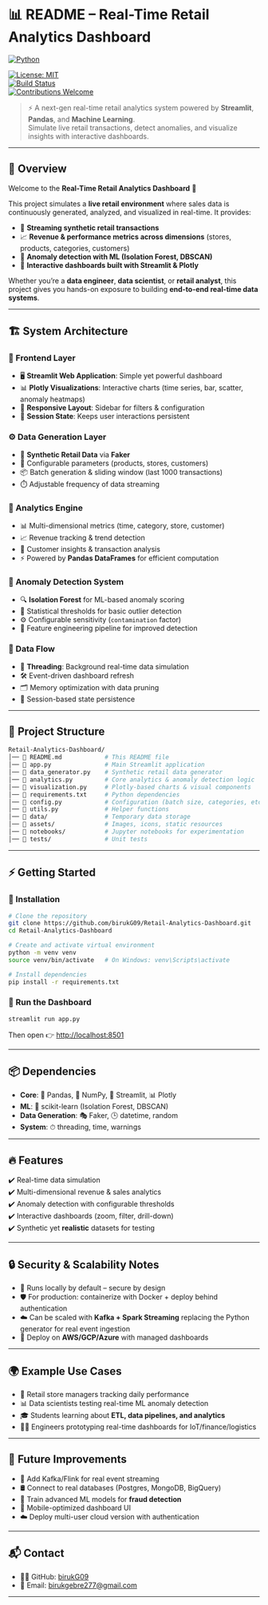 # 📊 README – Real-Time Retail Analytics Dashboard  

[![Python](https://img.shields.io/badge/python-3.9%2B-blue.svg)](https://www.python.org/)  
 
[![License: MIT](https://img.shields.io/badge/License-MIT-yellow.svg)](https://opensource.org/licenses/MIT)  
[![Build Status](https://img.shields.io/badge/build-passing-brightgreen)]()  
[![Contributions Welcome](https://img.shields.io/badge/contributions-welcome-blue.svg)]()  

> ⚡ A next-gen real-time retail analytics system powered by **Streamlit**, **Pandas**, and **Machine Learning**.  
> Simulate live retail transactions, detect anomalies, and visualize insights with interactive dashboards.  

---

## 🌟 Overview  

Welcome to the **Real-Time Retail Analytics Dashboard** 🚀  

This project simulates a **live retail environment** where sales data is continuously generated, analyzed, and visualized in real-time. It provides:  

- 🔄 **Streaming synthetic retail transactions**  
- 📈 **Revenue & performance metrics across dimensions** (stores, products, categories, customers)  
- 🤖 **Anomaly detection with ML (Isolation Forest, DBSCAN)**  
- 🎨 **Interactive dashboards built with Streamlit & Plotly**  

Whether you’re a **data engineer**, **data scientist**, or **retail analyst**, this project gives you hands-on exposure to building **end-to-end real-time data systems**.  

---

## 🏗️ System Architecture  

### 🎨 Frontend Layer  
- 🖥️ **Streamlit Web Application**: Simple yet powerful dashboard  
- 📊 **Plotly Visualizations**: Interactive charts (time series, bar, scatter, anomaly heatmaps)  
- 📱 **Responsive Layout**: Sidebar for filters & configuration  
- 🔄 **Session State**: Keeps user interactions persistent  

### ⚙️ Data Generation Layer  
- 🏪 **Synthetic Retail Data** via **Faker**  
- 🎯 Configurable parameters (products, stores, customers)  
- 📦 Batch generation & sliding window (last 1000 transactions)  
- ⏱️ Adjustable frequency of data streaming  

### 🧮 Analytics Engine  
- 📊 Multi-dimensional metrics (time, category, store, customer)  
- 📈 Revenue tracking & trend detection  
- 👥 Customer insights & transaction analysis  
- ⚡ Powered by **Pandas DataFrames** for efficient computation  

### 🤖 Anomaly Detection System  
- 🔍 **Isolation Forest** for ML-based anomaly scoring  
- 📏 Statistical thresholds for basic outlier detection  
- ⚙️ Configurable sensitivity (`contamination` factor)  
- 🧠 Feature engineering pipeline for improved detection  

### 🔄 Data Flow  
- 🧵 **Threading**: Background real-time data simulation  
- 🛠️ Event-driven dashboard refresh  
- 🗂️ Memory optimization with data pruning  
- 💾 Session-based state persistence  

---

## 📂 Project Structure  

```bash
Retail-Analytics-Dashboard/
│── 📜 README.md            # This README file
│── 📜 app.py               # Main Streamlit application
│── 📜 data_generator.py    # Synthetic retail data generator
│── 📜 analytics.py         # Core analytics & anomaly detection logic
│── 📜 visualization.py     # Plotly-based charts & visual components
│── 📜 requirements.txt     # Python dependencies
│── 📜 config.py            # Configuration (batch size, categories, etc.)
│── 📜 utils.py             # Helper functions
│── 📂 data/                # Temporary data storage
│── 📂 assets/              # Images, icons, static resources
│── 📂 notebooks/           # Jupyter notebooks for experimentation
│── 📂 tests/               # Unit tests
```

---

## ⚡ Getting Started  

### 🔧 Installation  

```bash
# Clone the repository
git clone https://github.com/birukG09/Retail-Analytics-Dashboard.git
cd Retail-Analytics-Dashboard

# Create and activate virtual environment
python -m venv venv
source venv/bin/activate   # On Windows: venv\Scripts\activate

# Install dependencies
pip install -r requirements.txt
```

### 🚀 Run the Dashboard  

```bash
streamlit run app.py
```

Then open 👉 [http://localhost:8501](http://localhost:8501)  

---

## 📦 Dependencies  

- **Core**: 🐼 Pandas, 🧮 NumPy, 🎨 Streamlit, 📊 Plotly  
- **ML**: 🤖 scikit-learn (Isolation Forest, DBSCAN)  
- **Data Generation**: 🎭 Faker, 🕒 datetime, random  
- **System**: ⏱ threading, time, warnings  

---

## 🔥 Features  

✔️ Real-time data simulation  
✔️ Multi-dimensional revenue & sales analytics  
✔️ Anomaly detection with configurable thresholds  
✔️ Interactive dashboards (zoom, filter, drill-down)  
✔️ Synthetic yet **realistic** datasets for testing  

---

## 🔒 Security & Scalability Notes  

- 🔐 Runs locally by default – secure by design  
- 🛡️ For production: containerize with Docker + deploy behind authentication  
- ☁️ Can be scaled with **Kafka + Spark Streaming** replacing the Python generator for real event ingestion  
- 📡 Deploy on **AWS/GCP/Azure** with managed dashboards  

---

## 🌍 Example Use Cases  

- 🏬 Retail store managers tracking daily performance  
- 📊 Data scientists testing real-time ML anomaly detection  
- 🎓 Students learning about **ETL, data pipelines, and analytics**  
- 🧑‍💻 Engineers prototyping real-time dashboards for IoT/finance/logistics  

---

## 🔮 Future Improvements  

- 🔗 Add Kafka/Flink for real event streaming  
- 🛢️ Connect to real databases (Postgres, MongoDB, BigQuery)  
- 🧠 Train advanced ML models for **fraud detection**  
- 📱 Mobile-optimized dashboard UI  
- ☁️ Deploy multi-user cloud version with authentication  

---

## 📬 Contact  

- 👨‍💻 GitHub: [birukG09](https://github.com/birukG09)  
- 📧 Email: birukgebre277@gmail.com  

---
